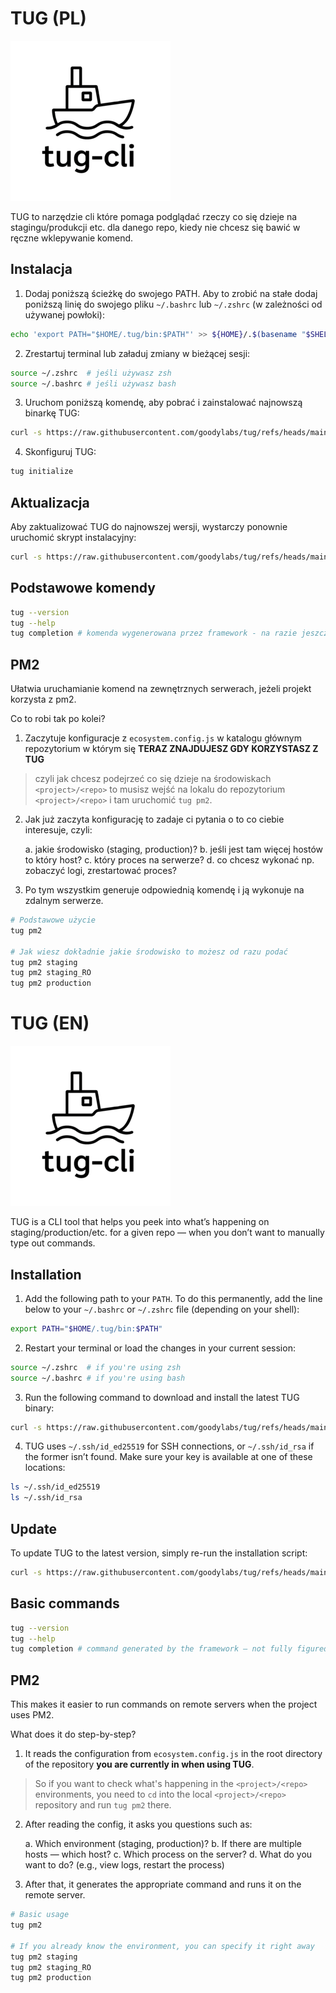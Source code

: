 # TUG (PL)

![tug](https://raw.githubusercontent.com/goodylabs/tug/refs/heads/main/assets/images/tug-cli-logo-256x256.png)

TUG to narzędzie cli które pomaga podglądać rzeczy co się dzieje na stagingu/produkcji etc. dla danego repo, kiedy nie chcesz się bawić w ręczne wklepywanie komend.

## Instalacja

1. Dodaj poniższą ścieżkę do swojego PATH. Aby to zrobić na stałe dodaj poniższą linię do swojego pliku `~/.bashrc` lub `~/.zshrc` (w zależności od używanej powłoki):

```bash
echo 'export PATH="$HOME/.tug/bin:$PATH"' >> ${HOME}/.$(basename "$SHELL")rc
```

2. Zrestartuj terminal lub załaduj zmiany w bieżącej sesji:

```bash
source ~/.zshrc  # jeśli używasz zsh
source ~/.bashrc # jeśli używasz bash
```

3. Uruchom poniższą komendę, aby pobrać i zainstalować najnowszą binarkę TUG:

```bash
curl -s https://raw.githubusercontent.com/goodylabs/tug/refs/heads/main/scripts/download_script.sh | bash -s
```

4. Skonfiguruj TUG:

```bash
tug initialize
```

## Aktualizacja

Aby zaktualizować TUG do najnowszej wersji, wystarczy ponownie uruchomić skrypt instalacyjny:

```bash
curl -s https://raw.githubusercontent.com/goodylabs/tug/refs/heads/main/scripts/download_script.sh | bash -s
```

## Podstawowe komendy

```bash
tug --version
tug --help
tug completion # komenda wygenerowana przez framework - na razie jeszcze nie rozkminiłem jak dokładnie działa.
```

## PM2

Ułatwia uruchamianie komend na zewnętrznych serwerach, jeżeli projekt korzysta z pm2.

Co to robi tak po kolei?

1. Zaczytuje konfiguracje z `ecosystem.config.js` w katalogu głównym repozytorium w którym się **TERAZ ZNAJDUJESZ GDY KORZYSTASZ Z TUG**

> czyli jak chcesz podejrzeć co się dzieje na środowiskach `<project>/<repo>` to musisz wejść na lokalu do repozytorium `<project>/<repo>` i tam uruchomić `tug pm2`.

2. Jak już zaczyta konfigurację to zadaje ci pytania o to co ciebie interesuje, czyli:

   a. jakie środowisko (staging, production)?
   b. jeśli jest tam więcej hostów to który host?
   c. który proces na serwerze?
   d. co chcesz wykonać np. zobaczyć logi, zrestartować proces?

3. Po tym wszystkim generuje odpowiednią komendę i ją wykonuje na zdalnym serwerze.

```bash
# Podstawowe użycie
tug pm2

# Jak wiesz dokładnie jakie środowisko to możesz od razu podać
tug pm2 staging
tug pm2 staging_RO
tug pm2 production
```

# TUG (EN)

![tug](https://raw.githubusercontent.com/goodylabs/tug/refs/heads/main/assets/images/tug-cli-logo-256x256.png)

TUG is a CLI tool that helps you peek into what’s happening on staging/production/etc. for a given repo — when you don’t want to manually type out commands.

## Installation

1. Add the following path to your `PATH`. To do this permanently, add the line below to your `~/.bashrc` or `~/.zshrc` file (depending on your shell):

```bash
export PATH="$HOME/.tug/bin:$PATH"
```

2. Restart your terminal or load the changes in your current session:

```bash
source ~/.zshrc  # if you're using zsh
source ~/.bashrc # if you're using bash
```

3. Run the following command to download and install the latest TUG binary:

```bash
curl -s https://raw.githubusercontent.com/goodylabs/tug/refs/heads/main/scripts/download_script.sh | bash -s
```

4. TUG uses `~/.ssh/id_ed25519` for SSH connections, or `~/.ssh/id_rsa` if the former isn’t found. Make sure your key is available at one of these locations:

```bash
ls ~/.ssh/id_ed25519
ls ~/.ssh/id_rsa
```

## Update

To update TUG to the latest version, simply re-run the installation script:

```bash
curl -s https://raw.githubusercontent.com/goodylabs/tug/refs/heads/main/scripts/download_script.sh | bash -s
```

## Basic commands

```bash
tug --version
tug --help
tug completion # command generated by the framework – not fully figured out how it works yet
```

## PM2

This makes it easier to run commands on remote servers when the project uses PM2.

What does it do step-by-step?

1. It reads the configuration from `ecosystem.config.js` in the root directory of the repository **you are currently in when using TUG**.

> So if you want to check what's happening in the `<project>/<repo>` environments, you need to `cd` into the local `<project>/<repo>` repository and run `tug pm2` there.

2. After reading the config, it asks you questions such as:

   a. Which environment (staging, production)?
   b. If there are multiple hosts — which host?
   c. Which process on the server?
   d. What do you want to do? (e.g., view logs, restart the process)

3. After that, it generates the appropriate command and runs it on the remote server.

```bash
# Basic usage
tug pm2

# If you already know the environment, you can specify it right away
tug pm2 staging
tug pm2 staging_RO
tug pm2 production
```
